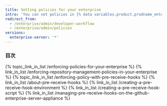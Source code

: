 ```yaml
---
title: Setting policies for your enterprise
intro: 'You can set policies in {% data variables.product.prodname_enterprise %} to reduce risk and increase quality.'
redirect_from:
  - /enterprise/admin/developer-workflow
  - /enterprise/admin/policies
versions:
  enterprise-server: '*'
---
```



### 目次

{% topic_link_in_list /enforcing-policies-for-your-enterprise %}
    {% link_in_list /enforcing-repository-management-policies-in-your-enterprise %}
{% topic_link_in_list /enforcing-policy-with-pre-receive-hooks %}
    {% link_in_list /about-pre-receive-hooks %}
    {% link_in_list /creating-a-pre-receive-hook-environment %}
    {% link_in_list /creating-a-pre-receive-hook-script %}
    {% link_in_list /managing-pre-receive-hooks-on-the-github-enterprise-server-appliance %}
